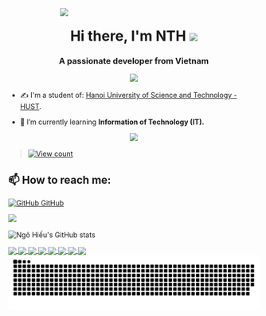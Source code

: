 <img align="right" width="400" src="https://github.githubassets.com/images/modules/profile/profile-first-repo.svg">
<h1 align="center">
  Hi there, I'm NTH
  <img src="https://media.giphy.com/media/hvRJCLFzcasrR4ia7z/giphy.gif" width="30px"/>
</h1>
<h3 align="center">A passionate developer from Vietnam </h3>
<p align="center"><img src="https://img.icons8.com/color/48/000000/vietnam-circular.png"/></p>

- ✍ I'm a student of: [Hanoi University of Science and Technology - HUST](https://www.hust.edu.vn/).

- 🌱 I’m currently learning **Information of Technology (IT).**
<p align="center" color="#36BCF7FF"><img src="https://readme-typing-svg.herokuapp.com?lines=I'm+a+Developer;I'm+a+Huster"></p>

> [![View count](https://visitcount.itsvg.in/api?id=engineer276&icon=2&color=0)](https://visitcount.itsvg.in)

## 📫 How to reach me: 

[![GitHub](https://i.stack.imgur.com/tskMh.png) GitHub](https://github.com/engineer276/)<br> 

<img src="https://user-images.githubusercontent.com/73097560/115834477-dbab4500-a447-11eb-908a-139a6edaec5c.gif">


![Ngô Hiếu's GitHub stats](https://github-readme-stats.vercel.app/api?username=engineer276&theme=transparent&show_icons=true)

<a href="https://github.com/engineer276/ML-For-Beginners/">
  <!-- Change the `github-readme-stats.anuraghazra1.vercel.app` to `github-readme-stats.vercel.app`  -->
  <img align="center" src="https://github-readme-stats.anuraghazra1.vercel.app/api/pin/?username=engineer276&repo=ML-For-Beginners&theme=radical" />
</a>    
<a href="https://github.com/engineer276/MiniGPT-4/">
  <!-- Change the `github-readme-stats.anuraghazra1.vercel.app` to `github-readme-stats.vercel.app`  -->
  <img align="center" src="https://github-readme-stats.anuraghazra1.vercel.app/api/pin/?username=engineer276&repo=MiniGPT-4&theme=merko" />
</a>

<a href="https://github.com/engineer276/AI-For-Beginners/">
  <!-- Change the `github-readme-stats.anuraghazra1.vercel.app` to `github-readme-stats.vercel.app`  -->
  <img align="center" src="https://github-readme-stats.anuraghazra1.vercel.app/api/pin/?username=engineer276&repo=AI-For-Beginners&theme=gruvbox" />
</a>    
<a href="https://github.com/engineer276/Happy-New-Year-2023/">
  <!-- Change the `github-readme-stats.anuraghazra1.vercel.app` to `github-readme-stats.vercel.app`  -->
  <img align="center" src="https://github-readme-stats.anuraghazra1.vercel.app/api/pin/?username=engineer276&repo=Happy-New-Year-2023&theme=dark" />
</a>

<a href="https://github.com/engineer276/Basic-Assistant/">
  <!-- Change the `github-readme-stats.anuraghazra1.vercel.app` to `github-readme-stats.vercel.app`  -->
  <img align="center" src="https://github-readme-stats.anuraghazra1.vercel.app/api/pin/?username=engineer276&repo=Basic-Assistant&theme=onedark" />
</a>    
<a href="https://github.com/engineer276/Web-Dev-For-Beginners/">
  <!-- Change the `github-readme-stats.anuraghazra1.vercel.app` to `github-readme-stats.vercel.app`  -->
  <img align="center" src="https://github-readme-stats.anuraghazra1.vercel.app/api/pin/?username=engineer276&repo=Web-Dev-For-Beginners&theme=cobalt" />
</a>

<a href="https://github.com/engineer276/Attack-C-program/">
  <!-- Change the `github-readme-stats.anuraghazra1.vercel.app` to `github-readme-stats.vercel.app`  -->
  <img align="center" src="https://github-readme-stats.anuraghazra1.vercel.app/api/pin/?username=engineer276&repo=Attack-C-program&theme=synthwave" />
</a>    
<a href="https://github.com/engineer276/ML-foundations/">
  <!-- Change the `github-readme-stats.anuraghazra1.vercel.app` to `github-readme-stats.vercel.app`  -->
  <img align="center" src="https://github-readme-stats.anuraghazra1.vercel.app/api/pin/?username=engineer276&repo=ML-foundations&theme=highcontrast" />
</a>

<picture>
  <source media="(prefers-color-scheme: dark)" srcset="https://raw.githubusercontent.com/engineer276/engineer276/output/github-contribution-grid-snake-dark.svg">
  <source media="(prefers-color-scheme: light)" srcset="https://raw.githubusercontent.com/engineer276/engineer276/output/github-contribution-grid-snake.svg">
  <img alt="github contribution grid snake animation" src="https://raw.githubusercontent.com/engineer276/engineer276/output/github-contribution-grid-snake.svg">
</picture>
